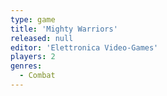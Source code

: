 ```yaml
---
type: game
title: 'Mighty Warriors'
released: null
editor: 'Elettronica Video-Games'
players: 2
genres:
  - Combat
---
```

